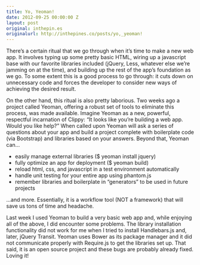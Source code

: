 ```yaml
---
title: Yo, Yeoman!
date: 2012-09-25 00:00:00 Z
layout: post
original: inthepin.es
originalurl: http://inthepines.co/posts/yo,_yeoman!
---
```


There’s a certain ritual that we go through when it’s time to make a new web app. It involves typing up some pretty basic HTML, wiring up a javascript base with our favorite libraries included (jQuery, Less, whatever else we’re jamming on at the time), and building up the rest of the app’s foundation as we go. To some extent this is a good process to go through: it cuts down on unnecessary code and forces the developer to consider new ways of achieving the desired result.

On the other hand, this ritual is also pretty laborious. Two weeks ago a project called Yeoman, offering a robust set of tools to eliminate this process, was made available. Imagine Yeoman as a new, powerful, respectful incarnation of Clippy: “It looks like you’re building a web app. Would you like help?” When called upon Yeoman will ask a series of questions about your app and build a project complete with boilerplate code (via Bootstrap) and libraries based on your answers. Beyond that, Yeoman can...

* easily manage external libraries ($ yeoman install jquery)
* fully optimize an app for deployment ($ yeoman build)
* reload html, css, and javascript in a test environment automatically
* handle unit testing for your entire app using phantom.js
* remember libraries and boilerplate in “generators” to be used in future projects

...and more. Essentially, it is a workflow tool (NOT a framework) that will save us tons of time and headache.

Last week I used Yeoman to build a very basic web app and, while enjoying all of the above, I did encounter some problems. The library installation functionality did not work for me when I tried to install Handlebars.js and, later, jQuery Transit. Yeoman uses Bower as its package manager and it did not communicate properly with Require.js to get the libraries set up. That said, it is an open source project and these bugs are probably already fixed. Loving it!